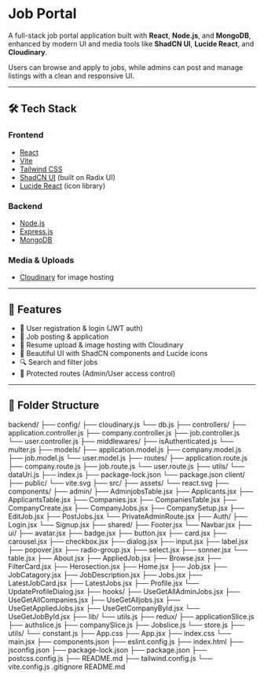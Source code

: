 # Job Portal

A full-stack job portal application built with **React**, **Node.js**, and **MongoDB**, enhanced by modern UI and media tools like **ShadCN UI**, **Lucide React**, and **Cloudinary**.

Users can browse and apply to jobs, while admins can post and manage listings with a clean and responsive UI.

---

## 🛠️ Tech Stack

### Frontend
- [React](https://reactjs.org/)
- [Vite](https://vitejs.dev/)
- [Tailwind CSS](https://tailwindcss.com/)
- [ShadCN UI](https://ui.shadcn.com/) (built on Radix UI)
- [Lucide React](https://lucide.dev/) (icon library)

### Backend
- [Node.js](https://nodejs.org/)
- [Express.js](https://expressjs.com/)
- [MongoDB](https://www.mongodb.com/) 

### Media & Uploads
- [Cloudinary](https://cloudinary.com/) for image hosting

---

## 🚀 Features

- 👤 User registration & login (JWT auth)
- 💼 Job posting & application
- 📁 Resume upload & image hosting with Cloudinary
- 🎨 Beautiful UI with ShadCN components and Lucide icons
- 🔍 Search and filter jobs
- 🔐 Protected routes (Admin/User access control)

---

## 📁 Folder Structure

backend/
    ├── config/
        ├── cloudinary.js
        └── db.js
    ├── controllers/
        ├── application.controller.js
        ├── company.controller.js
        ├── job.controller.js
        └── user.controller.js
    ├── middlewares/
        ├── isAuthenticated.js
        └── multer.js
    ├── models/
        ├── application.model.js
        ├── company.model.js
        ├── job.model.js
        └── user.model.js
    ├── routes/
        ├── application.route.js
        ├── company.route.js
        ├── job.route.js
        └── user.route.js
    ├── utils/
        └── dataUri.js
    ├── index.js
    ├── package-lock.json
    └── package.json
client/
    ├── public/
        └── vite.svg
    ├── src/
        ├── assets/
            └── react.svg
        ├── components/
            ├── admin/
                ├── AdminjobsTable.jsx
                ├── Applicants.jsx
                ├── ApplicantsTable.jsx
                ├── Companies.jsx
                ├── CompaniesTable.jsx
                ├── CompanyCreate.jsx
                ├── CompanyJobs.jsx
                ├── CompanySetup.jsx
                ├── EditJob.jsx
                ├── PostJobs.jsx
                └── PrivateAdminRoute.jsx
            ├── Auth/
                ├── Login.jsx
                └── Signup.jsx
            ├── shared/
                ├── Footer.jsx
                └── Navbar.jsx
            ├── ui/
                ├── avatar.jsx
                ├── badge.jsx
                ├── button.jsx
                ├── card.jsx
                ├── carousel.jsx
                ├── checkbox.jsx
                ├── dialog.jsx
                ├── input.jsx
                ├── label.jsx
                ├── popover.jsx
                ├── radio-group.jsx
                ├── select.jsx
                ├── sonner.jsx
                └── table.jsx
            ├── About.jsx
            ├── AppliedJob.jsx
            ├── Browse.jsx
            ├── FilterCard.jsx
            ├── Herosection.jsx
            ├── Home.jsx
            ├── Job.jsx
            ├── JobCatagory.jsx
            ├── JobDescription.jsx
            ├── Jobs.jsx
            ├── LatestJobCard.jsx
            ├── LatestJobs.jsx
            ├── Profile.jsx
            └── UpdateProfileDialog.jsx
        ├── hooks/
            ├── UseGetAllAdminJobs.jsx
            ├── UseGetAllCompanies.jsx
            ├── UseGetAlljobs.jsx
            ├── UseGetAppliedJobs.jsx
            ├── UseGetCompanyById.jsx
            └── UseGetJobById.jsx
        ├── lib/
            └── utils.js
        ├── redux/
            ├── applicationSlice.js
            ├── authslice.js
            ├── companySlice.js
            ├── Jobslice.js
            └── store.js
        ├── utils/
            └── constant.js
        ├── App.css
        ├── App.jsx
        ├── index.css
        └── main.jsx
    ├── components.json
    ├── eslint.config.js
    ├── index.html
    ├── jsconfig.json
    ├── package-lock.json
    ├── package.json
    ├── postcss.config.js
    ├── README.md
    ├── tailwind.config.js
    └── vite.config.js
.gitignore
README.md
